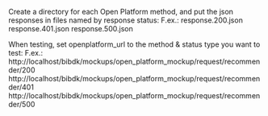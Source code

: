 Create a directory for each Open Platform method, and put the json responses in files named by response status:
F.ex.:
response.200.json
response.401.json
response.500.json

When testing, set openplatform_url to the method & status type you want to test:
F.ex.:
http://localhost/bibdk/mockups/open_platform_mockup/request/recommender/200
http://localhost/bibdk/mockups/open_platform_mockup/request/recommender/401
http://localhost/bibdk/mockups/open_platform_mockup/request/recommender/500

